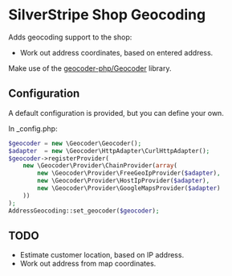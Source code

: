 # SilverStripe Shop Geocoding

Adds geocoding support to the shop:

 * Work out address coordinates, based on entered address.

Make use of the [geocoder-php/Geocoder](https://github.com/geocoder-php/Geocoder) library.

## Configuration

A default configuration is provided, but you can define your own.

In _config.php:
```php
$geocoder = new \Geocoder\Geocoder();
$adapter  = new \Geocoder\HttpAdapter\CurlHttpAdapter();
$geocoder->registerProvider(
	new \Geocoder\Provider\ChainProvider(array(
		new \Geocoder\Provider\FreeGeoIpProvider($adapter),
		new \Geocoder\Provider\HostIpProvider($adapter),
		new \Geocoder\Provider\GoogleMapsProvider($adapter)
	))
);
AddressGeocoding::set_geocoder($geocoder);
```

## TODO
 
 * Estimate customer location, based on IP address.
 * Work out address from map coordinates.
